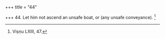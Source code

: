 +++
title = "44"

+++
44. Let him not ascend an unsafe boat, or (any unsafe conveyance). [^31] 


[^31]:  Viṣṇu LXIII, 47.
